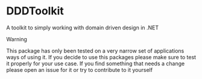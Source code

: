 # DDDToolkit

A toolkit to simply working with domain driven design in .NET



> [!WARNING]  
> This package has only been tested on a very narrow set of applications ways of using it.
> If you decide to use this packages please make sure to test it properly for your use case.
> If you find something that needs a change please open an issue for it or try to contribute to it yourself

